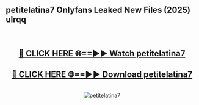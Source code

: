 <h2>petitelatina7 Onlyfans Leaked New Files (2025) ulrqq</h2>
<br>
<div align="center">
<h2><a href="https://mediafiles.top/petitelatina7&ref=git" rel="nofollow">🔴 CLICK HERE 🌐==►► Watch petitelatina7</a></h2>
<h2><a href="https://mediafiles.top/petitelatina7&ref=git" rel="nofollow">🔴 CLICK HERE 🌐==►► Download petitelatina7</a></h2>
<br>
<a href="https://mediafiles.top/petitelatina7&ref=git" rel="nofollow" data-target="animated-image.originalLink"><img src="https://i.ibb.co.com/xMMVF88/686577567.gif" alt="petitelatina7" style="max-width: 100%; display: inline-block;" data-target="animated-image.originalImage"></a>
</div>
<br>
<br>